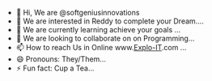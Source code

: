- 👋 Hi, We are @softgeniusinnovations
- 👀 We are interested in Reddy to complete your Dream....
- 🌱 We are currently learning achieve your goals ...
- 💞️ We are looking to collaborate on on Programming...
- 📫 How to reach Us in Online www.[Explo-IT](https://explo-it.asia/).com ...
- 😄 Pronouns: They/Them...
- ⚡ Fun fact: Cup a Tea...

<!---
softgeniusinnovations/softgeniusinnovations is a ✨ special ✨ repository because its `README.md` (this file) appears on your GitHub profile.
You can click the Preview link to take a look at your changes.
--->
